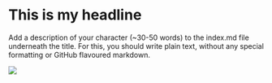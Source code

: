 # This is my headline
Add a description of your character (~30-50 words) to the index.md file underneath the title. For this, you should write plain text, without any special formatting or GitHub flavoured markdown.


<img src="https://images.app.goo.gl/sanhLmuzdbsBvPci9"/>